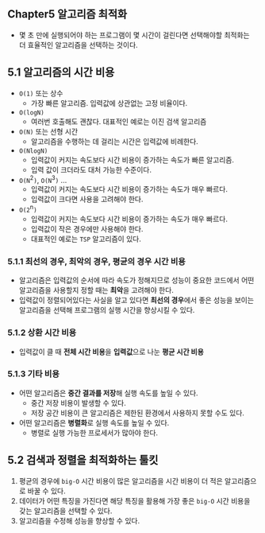 ## Chapter5 알고리즘 최적화
- 몇 초 만에 실행되어야 하는 프로그램이 몇 시간이 걸린다면 선택해야할 최적화는 더 효율적인 알고리즘을 선택하는 것이다.

## 5.1 알고리즘의 시간 비용
- `O(1)` 또는 상수
  - 가장 빠른 알고리즘. 입력값에 상관없는 고정 비율이다.
- `O(logN)`
  - 여러번 호출해도 괜찮다. 대표적인 예로는 이진 검색 알고리즘
- `O(N)` 또는 선형 시간
  - 알고리즘을 수행하는 데 걸리는 시간은 입력값에 비례한다.
- `O(NlogN)`
  - 입력값이 커지는 속도보다 시간 비용이 증가하는 속도가 빠른 알고리즘.
  - 입력 값이 크더라도 대처 가능한 수준이다.
- `O(N`<sup>2</sup>`)`, `O(N`<sup>3</sup>`)` ...
  - 입력값이 커지는 속도보다 시간 비용이 증가하는 속도가 매우 빠르다.
  - 입력값이 크다면 사용을 고려해야 한다.
- `O(2`<sup>n</sup>`)`
  - 입력값이 커지는 속도보다 시간 비용이 증가하는 속도가 매우 빠르다.
  - 입력값이 작은 경우에만 사용해야 한다.
  - 대표적인 예로는 `TSP` 알고리즘이 있다.

### 5.1.1 최선의 경우, 최악의 경우, 평균의 경우 시간 비용
- 알고리즘은 입력값의 순서에 따라 속도가 정해지므로 성능이 중요한 코드에서 어떤 알고리즘을 사용할지 정할 때는 **최악**을 고려해야 한다.
- 입력값이 정렬되어있다는 사실을 알고 있다면 **최선의 경우**에서 좋은 성능을 보이는 알고리즘을 선택해 프로그램의 실행 시간을 향상시킬 수 있다.

### 5.1.2 상환 시간 비용
- 입력값이 클 때 **전체 시간 비용**을 **입력값**으로 나눈 **평균 시간 비용**

### 5.1.3 기타 비용
- 어떤 알고리즘은 **중간 결과를 저장**해 실행 속도를 높일 수 있다.
  - 중간 저장 비용이 발생할 수 있다.
  - 저장 공간 비용이 큰 알고리즘은 제한된 환경에서 사용하지 못할 수도 있다.
- 어떤 알고리즘은 **병렬화**로 실행 속도를 높일 수 있다.
  - 병렬로 실행 가능한 프로세서가 많아야 한다.

## 5.2 검색과 정렬을 최적화하는 툴킷
1. 평균의 경우에 `big-O` 시간 비용이 많은 알고리즘을 시간 비용이 더 적은 알고리즘으로 바꿀 수 있다.
2. 데이터가 어떤 특징을 가진다면 해당 특징을 활용해 가장 좋은 `big-O` 시간 비용을 갖는 알고리즘을 선택할 수 있다.
3. 알고리즘을 수정해 성능을 향상할 수 있다.
